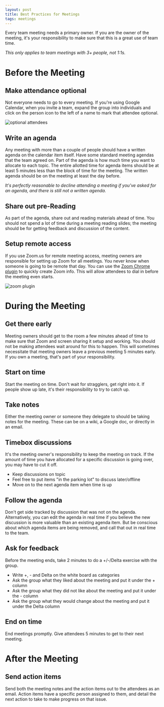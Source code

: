 ```yaml
---
layout: post
title: Best Practices for Meetings
tags: meetings
---
```


Every team meeting needs a primary owner. If you are the owner of the meeting,
it's your responsibility to make sure that this is a great use of team time.

*This only applies to team meetings with 3+ people, not 1:1s.*

# Before the Meeting

## Make attendance optional

Not everyone needs to go to every meeting. If you're using Google Calendar,
when you invite a team, expand the group into individuals and click on the
person icon to the left of a name to mark that attendee optional.

![optional attendees](/blog/images/meetings_optional.png)

## Write an agenda

Any meeting with more than a couple of people should have a written agenda on
the calendar item itself. Have some standard meeting agendas that
the team agreed on. Part of the agenda is how much time you want to allocate
to each topic. The entire allotted time for agenda items should be at least
5 minutes less than the block of time for the meeting. The written agenda
should be on the meeting at least the day before.

*It's perfectly reasonable to decline attending a meeting if you've asked for
an agenda, and there is still not a written agenda.*

## Share out pre-Reading

As part of the agenda, share out and reading materials ahead of time.
You should not spend a lot of time during a meeting reading slides; the meeting
should be for getting feedback and discussion of the content.

## Setup remote access

If you use Zoom.us for remote meeting access, meeting owners are responsible
for setting up Zoom for all meetings. You never know when someone is going to
be remote that day. You can use the [Zoom Chrome plugin](https://chrome.google.com/webstore/detail/zoom-scheduler/kgjfgplpablkjnlkjmjdecgdpfankdle?hl=en)
to quickly create Zoom info. This will allow attendees to dial in before the
meeting even starts.

![zoom plugin](/blog/images/meetings_zoom.png)

# During the Meeting

## Get there early

Meeting owners should get to the room a few minutes ahead of time to make
sure that Zoom and screen sharing it setup and working. You should not be
making attendees wait around for this to happen. This will sometimes
necessitate that meeting owners leave a previous meeting 5 minutes early. If
you own a meeting, that's part of your responsibility.

## Start on time

Start the meeting on time. Don't wait for stragglers, get right into it. If
people show up late, it's their responsibility to try to catch up.

## Take notes

Either the meeting owner or someone they delegate to should be taking notes
for the meeting. These can be on a wiki, a Google doc, or directly in an email.

## Timebox discussions

It's the meeting owner's responsibility to keep the meeting on track. If the
amount of time you have allocated for a specific discussion is going over, you
may have to cut it off.

- Keep discussions on topic
- Feel free to put items "in the parking lot" to discuss later/offline
- Move on to the next agenda item when time is up

## Follow the agenda

Don't get side tracked by discussion that was not on the agenda.
Alternatively, you can edit the agenda in real time if you believe the new
discussion is more valuable than an existing agenda item. But be conscious
about which agenda items are being removed, and call that out in real time to the team.

## Ask for feedback

Before the meeting ends, take 2 minutes to do a +/-/Delta exercise with the
group.

- Write +, - and Delta on the white board as categories
- Ask the group what they liked about the meeting and put it under the + column
- Ask the group what they did not like about the meeting and put it under the - column
- Ask the group what they would change about the meeting and put it under the Delta column

## End on time

End meetings promptly. Give attendees 5 minutes to get to their next meeting.

# After the Meeting

## Send action items

Send both the meeting notes and the action items out to the attendees as an
email. Action items have a specific person assigned to them, and detail the
next action to take to make progress on that issue.
